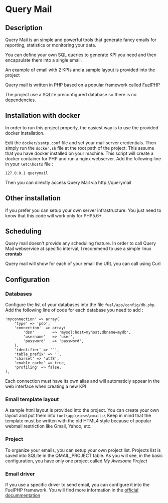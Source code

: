 Query Mail
==========

## Description

Query Mail is an simple and powerful tools that generate fancy emails for reporting, statistics or monitoring your data.

You can define your own SQL queries to generate KPI you need and then encapsulate them into a single email.

An example of email with 2 KPIs and a sample layout is provided into the project

Query mail is written in PHP based on a popular framework called [FuelPHP](http://fuelphp.com/)

The project use a SQLite preconfigured database so there is no dependencies.

## Installation with docker

In order to run this project properly, the easiest way is to use the provided docker installation.

Edit the `docker/ssmtp.conf` file and set your mail server credentials.
Then simply run the `docker.sh` file at the root path of the project. This assume that you have docker installed on your machine.
This script will create a docker container for PHP and run a nginx webserver.
Add the following line in your `\etc\hosts` file : 
```
127.0.0.1 querymail
```

Then you can directly access Query  Mail via http://querymail

## Other installation

If you prefer you can setup your own server infrastructure.
You just need to know that this code will work only for PHP5.6+

## Scheduling

Query mail doesn't provide any scheduling feature. In order to call Query Mail webservice at specific interval, I recommend to use a simple linux **crontab**

Query mail will show for each of your email the URL you can call using Curl

## Configuration

### Databases

Configure the list of your databases into the file `fuel/app/config/db.php`.
Add the following line of code for each database you need to add :
```
'myconnection' => array(
    'type' => 'pdo',
    'connection'  => array(
        'dsn'        => 'mysql:host=myhost;dbname=mydb',
        'username'   => 'user',
        'password'   => 'password',
    ),
    'identifier' => '`',
    'table_prefix' => '',
    'charset' => 'utf8',
    'enable_cache' => true,
    'profiling' => false,
),
```
Each connection must have its own alias and will automaticly appear in the web interface when creating a new KPI

### Email template layout

A sample html layout is provided into the project. You can create your own layout and put them into `fuel\app\views\emails\` 
Keep in mind that the template must be written with the old HTML4 style because of popular webmail restriction like Gmail, Yahoo, etc.
 
### Project

To organize your emails, you can setup your own project list. Projects list is saved into SQLite in the QMAIL_PROJECT table.
As you will see, in the basic configuration, you have only one project called _My Awesome Project_

### Email driver

If you use a specific driver to send email, you can configure it into the FuelPHP framework.
You will find more information in the [official docummentation](http://fuelphp.com/docs/packages/email/introduction.html)
